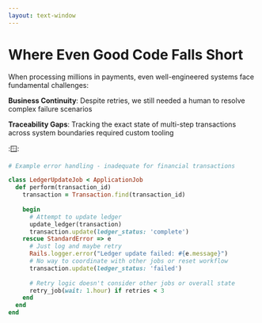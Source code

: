 ```yaml
---
layout: text-window
---
```


# Where Even Good Code Falls Short

When processing millions in payments, even well-engineered systems face fundamental challenges:

**Business Continuity**: Despite retries, we still needed a human to resolve complex failure scenarios

**Traceability Gaps**: Tracking the exact state of multi-step transactions across system boundaries required custom tooling

::window::
```ruby
# Example error handling - inadequate for financial transactions

class LedgerUpdateJob < ApplicationJob
  def perform(transaction_id)
    transaction = Transaction.find(transaction_id)
    
    begin
      # Attempt to update ledger
      update_ledger(transaction)
      transaction.update(ledger_status: 'complete')
    rescue StandardError => e
      # Just log and maybe retry
      Rails.logger.error("Ledger update failed: #{e.message}")
      # No way to coordinate with other jobs or reset workflow
      transaction.update(ledger_status: 'failed')
      
      # Retry logic doesn't consider other jobs or overall state
      retry_job(wait: 1.hour) if retries < 3 
    end
  end
end
```

<!--
**Speaker Notes - Fundamental Limitations:**

- Draw attention to the code example: "This is a simplified version of our error handling. Look at how limited our options are when something goes wrong."

- Highlight the technical constraints: "In a standard Rails/Sidekiq setup, each job has no knowledge of the overall workflow. When a job fails, it can only retry itself - it can't coordinate with other parts of the transaction."

- Explain the business continuity issue: "When a payment failed halfway through, even with retries, we still needed engineers to manually investigate and fix the issue. This isn't sustainable at scale."

- Give a concrete example: "Imagine a customer making a $10,000 CAD to USD exchange. Our system debits CAD, gets an FX rate, starts the USD credit - then the bank API times out. When the job retries an hour later, the FX rate has changed, and we now have a mismatch between what we debited and what we can credit."

- Explain the traceability gaps: "With transactions spanning multiple systems, tracking the exact state was incredibly difficult. We built custom dashboards and logging, but still struggled to get a complete picture of every transaction's state."

- Make the key insight clear: "The issue wasn't with our Ruby code or even with Sidekiq itself - it was a fundamental architectural mismatch. We were using a tool designed for independent, stateless background jobs to orchestrate complex, stateful workflows."

- Transition to the solution: "What we needed was a system designed specifically for long-running, stateful workflows - one that could maintain transaction state across failures, provide complete visibility, and handle compensation logic automatically."

- Time target: About 60-90 seconds - this is the final slide before transitioning to the Temporal solution
-->